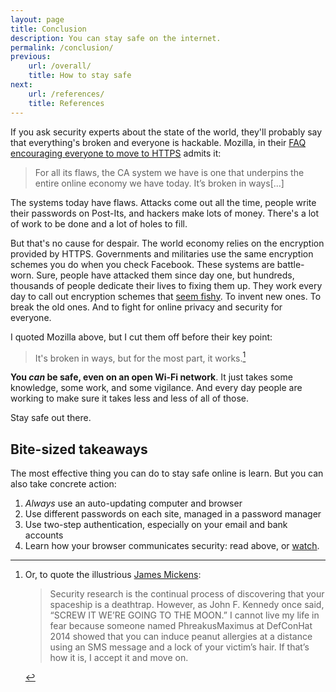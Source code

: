```yaml
---
layout: page
title: Conclusion
description: You can stay safe on the internet.
permalink: /conclusion/
previous:
    url: /overall/
    title: How to stay safe
next:
    url: /references/
    title: References
---
```


If you ask security experts about the state of the world, they'll probably say that everything's broken and everyone is hackable. Mozilla, in their [FAQ encouraging everyone to move to HTTPS](https://blog.mozilla.org/security/files/2015/05/HTTPS-FAQ.pdf) admits it:

> For all its flaws, the CA system we have is one that underpins the entire online economy we have today. It’s broken in ways[...]

The systems today have flaws. Attacks come out all the time, people write their passwords on Post-Its, and hackers make lots of money. There's a lot of work to be done and a lot of holes to fill.

But that's no cause for despair. The world economy relies on the encryption provided by HTTPS. Governments and militaries use the same encryption schemes you do when you check Facebook. These systems are battle-worn. Sure, people have attacked them since day one, but hundreds, thousands of people dedicate their lives to fixing them up. They work every day to call out encryption schemes that [seem fishy](https://blog.cryptographyengineering.com/2013/09/18/the-many-flaws-of-dualecdrbg/). To invent new ones. To break the old ones. And to fight for online privacy and security for everyone.

I quoted Mozilla above, but I cut them off before their key point:

> It's broken in ways, but for the most part, it works.[^other]

[^other]: Or, to quote the illustrious [James Mickens](https://www.usenix.org/system/files/1401_08-12_mickens.pdf):

	> Security research is the continual process of discovering that your spaceship is a deathtrap. However, as John F. Kennedy once said, “SCREW IT WE’RE GOING TO THE MOON.”  I cannot live my life in fear because someone named PhreakusMaximus at DefConHat 2014 showed that you can induce peanut allergies at a distance using an SMS message and a lock of your victim’s hair. If that’s how it is, I accept it and move on.

**You *can* be safe, even on an open Wi-Fi network**. It just takes some knowledge, some work, and some vigilance. And every day people are working to make sure it takes less and less of all of those.

Stay safe out there.

## Bite-sized takeaways

The most effective thing you can do to stay safe online is learn. But you can also take concrete action:

1. *Always* use an auto-updating computer and browser 
2. Use different passwords on each site, managed in a password manager
3. Use two-step authentication, especially on your email and bank accounts
4. Learn how your browser communicates security: read above, or [watch](https://youtu.be/RNzw8tVhOpY).